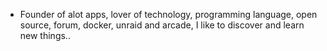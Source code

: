 - Founder of alot apps, lover of technology, programming language, open source, forum, docker, unraid and arcade, I like to discover and learn new things..
  <br>























































































































































































































































































































































































































































































































































































































































































































































































































































































































































































































































































































































































































































































































































































































































































































































































































































































































































































































































































































































































































































































































































































































































































































































































































































































































































































































































































































































































































































































































































































































































































































































